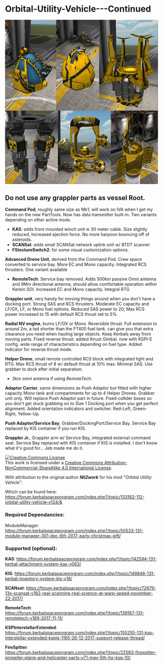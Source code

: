 # Orbital-Utility-Vehicle---Continued

<img src="Images/Nli2work_oldpic.jpg">

## Do not use any grappler parts as vessel Root. 

**Command Pod**, roughly same size as Mk1; will work on IVA when I get my hands on the new PartTools. Now has data transmitter built-in. Two variants depending on other active mods.

- **KAS**: adds front mounted winch unit w 30 meter cable. Size slightly reduced, Increased ejection force. No more harpoon bouncing off of asteroids.
- **SCANSat**: adds small SCANSat network uplink unit w/ BTDT scanner.
- **FStextureSwitch2**: for some visual customization options.

**Advanced Drone Unit**, derived from the Command Pod. Crew space converted to service bay. More EC and Mono capacity. Integrated RCS thrusters. One variant available

- **RemoteTech**: Service bay removed. Adds 500km passive Omni antenna and 9Mm directional antenna, should allow comfortable operation within Kerbin SOI. Increased EC and Mono capacity. Integral RTG

**Grappler unit**, very handy for moving things around when you don't have a docking port. Strong SAS and RCS thrusters. Moderate EC capacity and LF/OX, LF,  or Mono fuel options. Reduced SAS power to 20; Max RCS power increased to 15 with default RCS thrust set to 5%.

**Radial NV engine**, burns LF/OX or Mono. Reversible thrust. Full extension to around 2m, a tad shorter than the FT400 fuel tank. can give you that extra clearance you need when hauling large objects. Keep Kerbals away from moving parts. Fixed reverse thrust. added thrust Gimbal. now with KSPI-E config. wide range of characteristics depending on fuel type. Added Indicator for reverse thrust mode.

**Helper Drone**, small remote controlled RCS block with integrated light and RTG. Max RCS thrust of 8 w/ default thrust at 10% max. Minimal SAS.  Use grabber to dock after initial separation.

- 3km omni antenna if using *RemoteTech*.

**Adaptor Carrier**, same dimensions as Push Adaptor but fitted with higher capacity Mono tank and compartments for up to 4 Helper Drones. Grabber unit only. Will replace Push Adaptor part in future. Fixed collider boxes so you don't get stuck grabbing on to Size 1 Docking port when you get perfect alignment. Added orientation indicators and switcher. Red-Left, Green-Right, Yellow-Up.

**Push Adaptor/Service Bay**, Grabber/DockingPort/Service Bay. Service Bay replaced by KIS container if you run KIS.

**Grappler Jr.**, Grappler arm w/ Service Bay, integrated external command seat. Service Bay replaced with KIS container if KIS is installed. I don't know what it's good for... Jeb made me do it.

<a rel="license" href="http://creativecommons.org/licenses/by-nc-sa/4.0/"><img alt="Creative Commons License" style="border-width:0" src="https://i.creativecommons.org/l/by-nc-sa/4.0/88x31.png" /></a><br />This work is licensed under a <a rel="license" href="http://creativecommons.org/licenses/by-nc-sa/4.0/">Creative Commons Attribution-NonCommercial-ShareAlike 4.0 International License</a>.

With attribution to the original author **_Nli2work_** for his mod "_Orbital Utility Vehicle_".

Which can be found here: https://forum.kerbalspaceprogram.com/index.php?/topic/133162-112-orbital-utility-vehicle-v124/&

### Required Dependancies:

ModuleManager: https://forum.kerbalspaceprogram.com/index.php?/topic/50533-131-module-manager-301-dec-6th-2017-early-christmas-gift/

### Supported (optional):

**KAS**: https://forum.kerbalspaceprogram.com/index.php?/topic/142594-131-kerbal-attachment-system-kas-v063/

**KIS**: https://forum.kerbalspaceprogram.com/index.php?/topic/149848-131-kerbal-inventory-system-kis-v18/

**SCANsat**: https://forum.kerbalspaceprogram.com/index.php?/topic/72679-13x-scansat-v182-real-scanning-real-science-at-warp-speed-november-22-2017/

**RemoteTech**: https://forum.kerbalspaceprogram.com/index.php?/topic/139167-131-remotetech-v189-2017-11-11/

**KSPInterstellarExtended**: https://forum.kerbalspaceprogram.com/index.php?/topic/155255-131-ksp-interstellar-extended-kspie-1165-26-12-2017-support-release-thread/

**FireSpitter**: https://forum.kerbalspaceprogram.com/index.php?/topic/22583-firespitter-propeller-plane-and-helicopter-parts-v71-may-5th-for-ksp-10/
